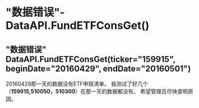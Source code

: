 # "数据错误"-DataAPI.FundETFConsGet()

## "数据错误" DataAPI.FundETFConsGet(ticker="159915", beginDate="20160429", endDate="20160501")
20160429那一天的数据没有ETF申赎清单。
我测试了好几个（**159915,510050，510300**）在那一天的数据都没有。
希望管理员尽快查明原因。